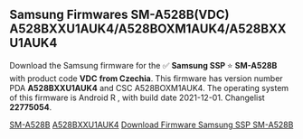 <h2>Samsung Firmwares SM-A528B(VDC) A528BXXU1AUK4/A528BOXM1AUK4/A528BXXU1AUK4</h2>
Download the Samsung firmware for the ✅ <strong>Samsung SSP </strong> ⭐ <strong>SM-A528B</strong> with product code <strong>VDC</strong> <strong> from Czechia</strong>. This firmware has version number PDA <strong>A528BXXU1AUK4</strong> and CSC A528BOXM1AUK4. The operating system of this firmware is Android R , with build date 2021-12-01. Changelist <strong>22775054</strong>.


[SM-A528B](https://samfirm.shop/samsung/model/SM-A528B)
[A528BXXU1AUK4](https://samfirm.shop/samsung/pda/A528BXXU1AUK4)
[Download Firmware Samsung SSP SM-A528B](https://samfirm.shop/samsung/firmware/479465)
